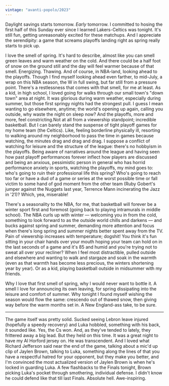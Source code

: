 ```yaml
---
vintage: "avanti-popolo/2023"
---
```


Daylight savings starts tomorrow. _Early_ tomorrow. I committed to hosing the first half of this Sunday ever since I learned Lakers-Celtics was tonight. It's still fun, getting unreasonably excited for these matchups. And I appreciate the serendipity: a game that screams playoffs landing right as spring really starts to pick up.

I love the smell of spring. It's hard to describe, almost like you can smell green leaves and warm weather on the cold. And there could be a half foot of snow on the ground still and the day will feel warmer because of that smell. Energizing. Thawing. And of course, in NBA-land, looking ahead to the playoffs. Though I find myself looking ahead even farther, to mid-July, a wrap on this NBA season, the W in full swing, but far still from a pressure point. There's a restlessness that comes with that smell, for me at least. As a kid, in high school, I loved going for walks through our small town's "down town" area at night. It was glorious during warm weather, especially during summer, but those first springy nights had the strongest pull. I guess I mean wanting to go elsewhere, anytime; the world's opening up again, calling you outside, why waste the night on sleep now? And the playoffs, more and more, feel constricting.Not at all from a viewership standpoint; incredible basketball. But I can barely stand the suspense of tight playoff games for my home team (the Celtics). Like, feeling borderline physically ill, resorting to walking around my neighborhood to pass the time in games because watching, the minutes drag and drag and drag. I suppose a conflict of watching for leisure and the structure of the league: there's no hobbyism in the playoffs. Being aware of narratives around the league and having seen how past playoff performances forever inflect how players are discussed and being an anxious, pessimistic person in general who has horrid performance anxiety in sports, watching the playoffs, my mind goes to: who's going to ruin their professional life this spring? Who's going to reach too far or have a dud of a game or series at the worst possible time or fall victim to some hand of god moment from the other team (Ruby Gobert's jumper against the Nuggets last year, Terrence Mann incinerating the Jazz in '21)? Which, yea, miserable!

There's a seasonality to the NBA, for me, that basketball will forever be a winter sport first and foremost (going back to playing intramurals in middle school). The NBA curls up with winter — welcoming you in from the cold, something to look forward to as the outside world chills and darkens — and bucks against spring and summer, demanding more attention and focus when there's long spring and summer nights better spent away from the TV. Pain of viewership increases with temperature; dogshit! You think it's fun sitting in your chair hands over your mouth hoping your team can hold on in the last seconds of a game and it's 85 and humid and you're trying not to sweat all over your recliner? When I feel most distractible, pulled outside and elsewhere and wanting to walk and stargaze and soak in the warmth (even as that warmth has become less precious, the winters shortening year by year). Or as a kid, playing basketball outside in midsummer with my friends.

Why I love that first smell of spring, why I would never want to bottle it. A smell I love for announcing its own leaving, for spring dissipating into the leisure and comfort of summer. Why tonight I found myself wishing the season would flow the same: crescendo out of thawed snow, then giving way before the warm months set in. A New England-ass take, to be sure.

<hr/>

The game itself was pretty solid. Sucked seeing Lebron leave injured (hopefully a speedy recovery) and Luka hobbled, something with his back, it sounded like. Yes, the Cs won. And, as they've tended to lately, they frittered away a big lead. But they held on this time. It was a great night to have my Al Horford jersey on. He was transcendent. And I loved what Richard Jefferson said near the end of the game, talking about a mic'd up clip of Jaylen Brown, talking to Luka, something along the lines of that you have a respectful hatred for your opponent, but they make you better, and I'm convinced the most actualized version of Jaylen Brown is when he's locked in guarding Luka. A few flashbacks to the Finals tonight, Brown picking Luka's pocket through smothering, individual defense. I didn't know he could defend like that till last Finals. Absolute hell. Awe-inspiring.